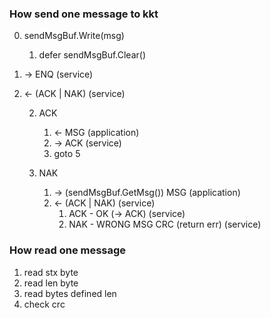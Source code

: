 ### How send one message to kkt

0) sendMsgBuf.Write(msg)
    1) defer sendMsgBuf.Clear()
1) -> ENQ (service)
2) <- (ACK | NAK) (service)

    2) ACK
        1) <- MSG (application)
        2) -> ACK (service)
        3) goto 5

    3) NAK
        1) -> (sendMsgBuf.GetMsg()) MSG (application)
        2) <- (ACK | NAK) (service)
            1) ACK - OK (-> ACK) (service)
            2) NAK - WRONG MSG CRC (return err) (service)

### How read one message

1) read stx byte
2) read len byte
3) read bytes defined len
4) check crc